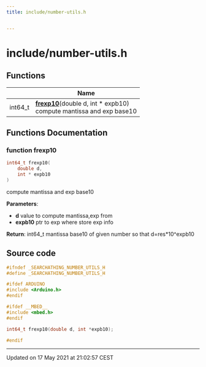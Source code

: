 ```yaml
---
title: include/number-utils.h


---
```


# include/number-utils.h












## Functions

|                | Name           |
| -------------- | -------------- |
| int64_t | **[frexp10](https://github.com/devel0/iot-utils/tree/main/data/api/Files/number-utils_8h.md#function-frexp10)**(double d, int * expb10) <br>compute mantissa and exp base10  |








## Functions Documentation

### function frexp10

```cpp
int64_t frexp10(
    double d,
    int * expb10
)
```

compute mantissa and exp base10 

**Parameters**: 

  * **d** value to compute mantissa,exp from 
  * **expb10** ptr to exp where store exp info 







**Return**: int64_t mantissa base10 of given number so that d=res*10^expb10 

























## Source code

```cpp
#ifndef _SEARCHATHING_NUMBER_UTILS_H
#define _SEARCHATHING_NUMBER_UTILS_H

#ifdef ARDUINO
#include <Arduino.h>
#endif

#ifdef __MBED__
#include <mbed.h>
#endif

int64_t frexp10(double d, int *expb10);

#endif
```


-------------------------------

Updated on 17 May 2021 at 21:02:57 CEST
